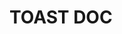 # TOAST DOC

<script>
        // Fonctions de démonstration
        function showSuccessToast() {
            Toast.success('Succès!', 'Votre action a été effectuée avec succès.');
        }

        function showErrorToast() {
            Toast.error('Erreur!', 'Une erreur s\'est produite lors du traitement.');
        }

        function showWarningToast() {
            Toast.warning('Attention!', 'Vérifiez vos données avant de continuer.');
        }

        function showInfoToast() {
            Toast.info('Information', 'Une nouvelle mise à jour est disponible.');
        }

        function showPersistentToast() {
            Toast.show({
                type: 'info',
                title: 'Toast Persistant',
                message: 'Ce toast ne se ferme pas automatiquement.',
                duration: 0, // Pas de fermeture automatique
                closable: true
            });
        }

        function showToastWithActions() {
            Toast.show({
                type: 'success',
                title: 'Fichier sauvegardé',
                message: 'Voulez-vous l\'ouvrir maintenant ?',
                actions: [
                    { 
                        text: 'Ouvrir', 
                        onClick: (id) => {
                            console.log('Ouverture du fichier...');
                            Toast.success('Ouvert!', 'Le fichier a été ouvert.');
                        }, 
                        primary: true 
                    },
                    { 
                        text: 'Plus tard', 
                        onClick: (id) => {
                            console.log('Action reportée');
                        }
                    }
                ]
            });
        }

        function showLongToast() {
            Toast.show({
                type: 'warning',
                title: 'Traitement en cours',
                message: 'Cette opération peut prendre plusieurs minutes. Veuillez patienter...',
                duration: 10000, // 10 secondes
                progress: true
            });
        }

        function showMultipleToasts() {
            setTimeout(() => Toast.info('Toast 1', 'Premier toast'), 0);
            setTimeout(() => Toast.success('Toast 2', 'Deuxième toast'), 200);
            setTimeout(() => Toast.warning('Toast 3', 'Troisième toast'), 400);
            setTimeout(() => Toast.error('Toast 4', 'Quatrième toast'), 600);
        }

        function showPositionToast() {
            Toast.info('Position Test', 'Toast affiché dans la position sélectionnée.');
        }

        function setPosition(position) {
            // Mettre à jour l'interface
            document.querySelectorAll('.position-btn').forEach(btn => {
                btn.classList.remove('active');
            });
            document.querySelector(`[data-position="${position}"]`).classList.add('active');
            
            // Changer la position
            Toast.setPosition(position);
        }

        // Exemples automatiques au chargement
        document.addEventListener('DOMContentLoaded', function() {
            setTimeout(() => {
                Toast.info('Bienvenue!', 'Système de toast chargé avec succès.');
            }, 1000);
        });
    </script>